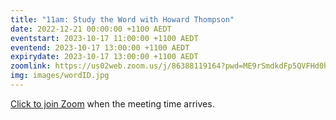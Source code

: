 ```yaml
---
title: "11am: Study the Word with Howard Thompson"
date: 2022-12-21 00:00:00 +1100 AEDT
eventstart: 2023-10-17 11:00:00 +1100 AEDT
eventend: 2023-10-17 13:00:00 +1100 AEDT
expirydate: 2023-10-17 13:00:00 +1100 AEDT
zoomlink: https://us02web.zoom.us/j/86388119164?pwd=ME9rSmdkdFp5QVFHd0hIbDZmNXhRQT09
img: images/wordID.jpg
---
```


[Click to join Zoom](https://us02web.zoom.us/j/86388119164?pwd=ME9rSmdkdFp5QVFHd0hIbDZmNXhRQT09) when the meeting time arrives.